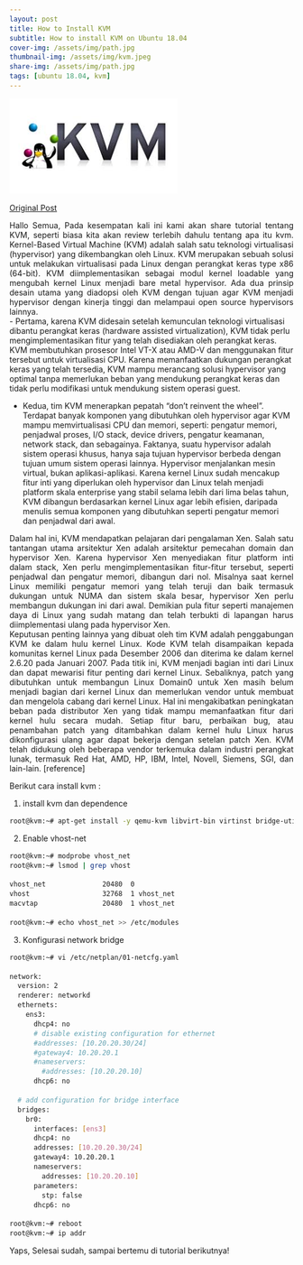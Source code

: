 ```yaml
---
layout: post
title: How to Install KVM
subtitle: How to install KVM on Ubuntu 18.04
cover-img: /assets/img/path.jpg
thumbnail-img: /assets/img/kvm.jpeg
share-img: /assets/img/path.jpg
tags: [ubuntu 18.04, kvm]
---
```

![kvm](/assets/img/kvm.jpeg)


[Original Post](https://blog.sulaiman.tech/2020/11/ubuntu-1804-how-to-install-kvm.html)

<div align="justify">
Hallo Semua, Pada kesempatan kali ini kami akan share tutorial tentang KVM, seperti biasa kita akan review terlebih dahulu tentang apa itu kvm. Kernel-Based Virtual Machine (KVM) adalah salah satu teknologi virtualisasi (hypervisor) yang dikembangkan oleh Linux. KVM merupakan sebuah solusi untuk melakukan virtualisasi pada Linux dengan perangkat keras type x86 (64-bit). KVM diimplementasikan sebagai modul kernel loadable yang mengubah kernel Linux menjadi bare metal hypervisor. Ada dua prinsip desain utama yang diadopsi oleh KVM dengan tujuan agar KVM menjadi hypervisor dengan kinerja tinggi dan melampaui open source hypervisors lainnya. 
</div>

<div align="left">
- Pertama, karena KVM didesain setelah kemunculan teknologi virtualisasi dibantu perangkat keras (hardware assisted virtualization), KVM tidak perlu mengimplementasikan fitur yang telah disediakan oleh perangkat keras. KVM membutuhkan prosesor Intel VT-X atau AMD-V dan menggunakan fitur tersebut untuk virtualisasi CPU. Karena memanfaatkan dukungan perangkat keras yang telah tersedia, KVM mampu merancang solusi hypervisor yang optimal tanpa memerlukan beban yang mendukung perangkat keras dan tidak perlu modifikasi untuk mendukung sistem operasi guest. 

    
- Kedua, tim KVM menerapkan pepatah “don’t reinvent the wheel”. Terdapat banyak komponen yang dibutuhkan oleh hypervisor agar KVM mampu memvirtualisasi CPU dan memori, seperti: pengatur memori, penjadwal proses, I/O stack, device drivers, pengatur keamanan, network stack, dan sebagainya. Faktanya, suatu hypervisor adalah sistem operasi khusus, hanya saja tujuan hypervisor berbeda dengan tujuan umum sistem operasi lainnya. Hypervisor menjalankan mesin virtual, bukan aplikasi-aplikasi. Karena kernel Linux sudah mencakup fitur inti yang diperlukan oleh hypervisor dan Linux telah menjadi platform skala enterprise yang stabil selama lebih dari lima belas tahun, KVM dibangun berdasarkan kernel Linux agar lebih efisien, daripada menulis semua komponen yang dibutuhkan seperti pengatur memori dan penjadwal dari awal. 
</div>

<div align="justify">
Dalam hal ini, KVM mendapatkan pelajaran dari pengalaman Xen. Salah satu tantangan utama arsitektur Xen adalah arsitektur pemecahan domain dan hypervisor Xen. Karena hypervisor Xen menyediakan fitur platform inti dalam stack, Xen perlu mengimplementasikan fitur-fitur tersebut, seperti penjadwal dan pengatur memori, dibangun dari nol. Misalnya saat kernel Linux memiliki pengatur memori yang telah teruji dan baik termasuk dukungan untuk NUMA dan sistem skala besar, hypervisor Xen perlu membangun dukungan ini dari awal. Demikian pula fitur seperti manajemen daya di Linux yang sudah matang dan telah terbukti di lapangan harus diimplementasi ulang pada hypervisor Xen.
    
</div>
<div align="justify">
Keputusan penting lainnya yang dibuat oleh tim KVM adalah penggabungan KVM ke dalam hulu kernel Linux. Kode KVM telah disampaikan kepada komunitas kernel Linux pada Desember 2006 dan diterima ke dalam kernel 2.6.20 pada Januari 2007. Pada titik ini, KVM menjadi bagian inti dari Linux dan dapat mewarisi fitur penting dari kernel Linux. Sebaliknya, patch yang dibutuhkan untuk membangun Linux Domain0 untuk Xen masih belum menjadi bagian dari kernel Linux dan memerlukan vendor untuk membuat dan mengelola cabang dari kernel Linux. Hal ini mengakibatkan peningkatan beban pada distributor Xen yang tidak mampu memanfaatkan fitur dari kernel hulu secara mudah. Setiap fitur baru, perbaikan bug, atau penambahan patch yang ditambahkan dalam kernel hulu Linux harus dikonfigurasi ulang agar dapat bekerja dengan setelan patch Xen. KVM telah didukung oleh beberapa vendor terkemuka dalam industri perangkat lunak, termasuk Red Hat, AMD, HP, IBM, Intel, Novell, Siemens, SGI, dan lain-lain. [reference]
</div>

Berikut cara install kvm :
1. install kvm dan dependence

```bash
root@kvm:~# apt-get install -y qemu-kvm libvirt-bin virtinst bridge-utils libosinfo-bin libguestfs-tools virt-top
```

2. Enable vhost-net

```bash
root@kvm:~# modprobe vhost_net
root@kvm:~# lsmod | grep vhost

vhost_net              20480  0
vhost                  32768  1 vhost_net
macvtap                20480  1 vhost_net

root@kvm:~# echo vhost_net >> /etc/modules 
```
3. Konfigurasi network bridge

```bash
root@kvm:~# vi /etc/netplan/01-netcfg.yaml

network:
  version: 2
  renderer: networkd
  ethernets:
    ens3:
      dhcp4: no
      # disable existing configuration for ethernet
      #addresses: [10.20.20.30/24]
      #gateway4: 10.20.20.1
      #nameservers:
        #addresses: [10.20.20.10]
      dhcp6: no

  # add configuration for bridge interface
  bridges:
    br0:
      interfaces: [ens3]
      dhcp4: no
      addresses: [10.20.20.30/24]
      gateway4: 10.20.20.1
      nameservers:
        addresses: [10.20.20.10]
      parameters:
        stp: false
      dhcp6: no

root@kvm:~# reboot
root@kvm:~# ip addr 
```

Yaps, Selesai sudah, sampai bertemu di tutorial berikutnya!